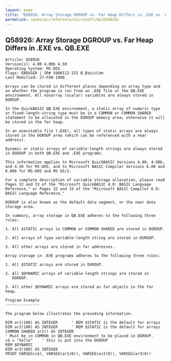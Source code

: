 ```yaml
---
layout: page
title: "Q58926: Array Storage DGROUP vs. Far Heap Differs in .EXE vs. QB.EXE"
permalink: /pubs/pc/reference/microsoft/kb/Q58926/
---
```


## Q58926: Array Storage DGROUP vs. Far Heap Differs in .EXE vs. QB.EXE

	Article: Q58926
	Version(s): 4.00 4.00b 4.50
	Operating System: MS-DOS
	Flags: ENDUSER | SR# S900112-152 B_BasicCom
	Last Modified: 27-FEB-1990
	
	Arrays can be stored in different places depending on array type and
	on whether the program is run from an .EXE file or the QB.EXE
	environment. All nonarray (scalar) variables are always stored in
	DGROUP.
	
	In the QuickBASIC QB.EXE environment, a static array of numeric type
	or fixed-length-string type must be in a COMMON or COMMON SHARED
	statement to be allocated in the DGROUP memory area; otherwise it will
	be stored in the far heap.
	
	In an executable file (.EXE), all types of static arrays are always
	stored in the DGROUP area (which can be referenced with a near
	address).
	
	Dynamic or static arrays of variable-length strings are always stored
	in DGROUP in both QB.EXE and .EXE programs.
	
	This information applies to Microsoft QuickBASIC Versions 4.00, 4.00b,
	and 4.50 for MS-DOS, and to Microsoft BASIC Compiler Versions 6.00 and
	6.00b for MS-DOS and MS OS/2.
	
	For a complete description of variable storage allocation, please read
	Pages 32 and 33 of the "Microsoft QuickBASIC 4.0: BASIC Language
	Reference," or Pages 32 and 33 of the "Microsoft BASIC Compiler 6.0:
	BASIC Language Reference."
	
	DGROUP is also known as the default data segment, or the near data
	storage area.
	
	In summary, array storage in QB.EXE adheres to the following three
	rules:
	
	1. All $STATIC arrays in COMMON or COMMON SHARED are stored in DGROUP.
	
	2. All arrays of type variable-length string are stored in DGROUP.
	
	3. All other arrays are stored in far addresses.
	
	Array storage in .EXE programs adheres to the following three rules:
	
	1. All $STATIC arrays are stored in DGROUP.
	
	2. All $DYNAMIC arrays of variable-length strings are stored in
	   DGROUP.
	
	3. All other $DYNAMIC arrays are stored as far objects in the far heap.
	
	Program Example
	---------------
	
	The program below illustrates the preceding information.
	
	DIM ar1(100) AS INTEGER      ' REM $STATIC is the default for arrays
	DIM ar2(100) AS INTEGER      ' REM $STATIC is the default for arrays
	COMMON SHARED ar2() AS INTEGER
	' Must be in COMMON in QB.EXE environment to be placed in DGROUP.
	s$ = "hello"    ' this is put into the DGROUP
	REM $DYNAMIC
	DIM ar3(100) AS INTEGER
	PRINT VARSEG(s$), VARSEG(ar1(0)), VARSEG(ar2(0)), VARSEG(ar3(0))
